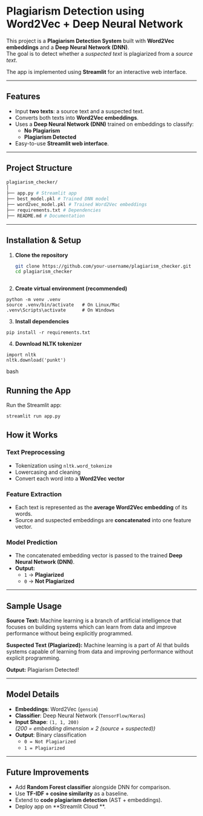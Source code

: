 #  Plagiarism Detection using Word2Vec + Deep Neural Network

This project is a **Plagiarism Detection System** built with **Word2Vec embeddings** and a **Deep Neural Network (DNN)**.  
The goal is to detect whether a *suspected text* is plagiarized from a *source text*.  

The app is implemented using **Streamlit** for an interactive web interface.

---

##  Features
- Input **two texts**: a source text and a suspected text.
- Converts both texts into **Word2Vec embeddings**.
- Uses a **Deep Neural Network (DNN)** trained on embeddings to classify:
  -  **No Plagiarism**
  -  **Plagiarism Detected**
- Easy-to-use **Streamlit web interface**.

---

##  Project Structure
``` bash
plagiarism_checker/
│
├── app.py # Streamlit app
├── best_model.pkl # Trained DNN model
├── word2vec_model.pkl # Trained Word2Vec embeddings
├── requirements.txt # Dependencies
├── README.md # Documentation
```


---

##  Installation & Setup

1. **Clone the repository**
   ```bash
   git clone https://github.com/your-username/plagiarism_checker.git
   cd plagiarism_checker



2. **Create virtual environment (recommended)**
```
python -m venv .venv
source .venv/bin/activate   # On Linux/Mac
.venv\Scripts\activate      # On Windows
````

3. **Install dependencies**
```
pip install -r requirements.txt
```

4. **Download NLTK tokenizer**
```
import nltk
nltk.download('punkt')
```
bash
##  Running the App

Run the Streamlit app:

```bash
streamlit run app.py
```

##  How it Works

###  Text Preprocessing
- Tokenization using `nltk.word_tokenize`
- Lowercasing and cleaning
- Convert each word into a **Word2Vec vector**

###  Feature Extraction
- Each text is represented as the **average Word2Vec embedding** of its words.
- Source and suspected embeddings are **concatenated** into one feature vector.

###  Model Prediction
- The concatenated embedding vector is passed to the trained **Deep Neural Network (DNN)**.
- **Output:**
  - `1` →  **Plagiarized**
  - `0` →  **Not Plagiarized**

---

##  Sample Usage

**Source Text:**
Machine learning is a branch of artificial intelligence that focuses on building systems which can learn from data and improve performance without being explicitly programmed.


**Suspected Text (Plagiarized):**
Machine learning is a part of AI that builds systems capable of learning from data and improving performance without explicit programming.


**Output:**
 Plagiarism Detected!

---

##  Model Details
- **Embeddings**: Word2Vec (`gensim`)
- **Classifier**: Deep Neural Network (`TensorFlow/Keras`)
- **Input Shape**: `(1, 1, 200)`  
  *(200 = embedding dimension × 2 (source + suspected))*
- **Output**: Binary classification  
  - `0 = Not Plagiarized`  
  - `1 = Plagiarized`

---

##  Future Improvements
- Add **Random Forest classifier** alongside DNN for comparison.
- Use **TF-IDF + cosine similarity** as a baseline.
- Extend to **code plagiarism detection** (AST + embeddings).
- Deploy app on **Streamlit Cloud **.
